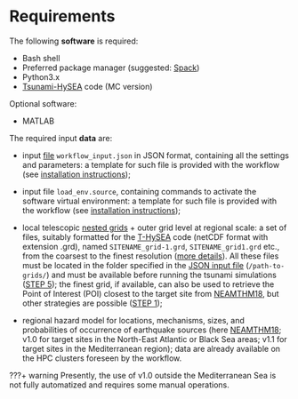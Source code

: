 # **Requirements**

The following **software** is required: 

* Bash shell
* Preferred package manager (suggested: <a href=../../spack/env_spack target="_blank"> Spack</a>)
* Python3.x
* <a href=../../background/Tsunami-HySEA target="_blank">Tsunami-HySEA</a> code (MC version)

Optional software:

* MATLAB

The required input **data** are:

* input <a href=../json_input target="_blank">file</a> `workflow_input.json` in JSON format, containing all the settings and parameters: a template for such file is provided with the workflow (see  <a href=../installation target="_blank">installation instructions</a>);

* input file `load_env.source`, containing commands to activate the software virtual environment: a template for such file is provided with the workflow (see  <a href=../installation target="_blank">installation instructions</a>); 

* local telescopic <a href=../../background/nested_grids target="_blank">nested grids</a> + outer grid level at regional scale: a set of files, suitably formatted for the <a href=../../background/Tsunami-HySEA target="_blank">T-HySEA</a> code (netCDF format with extension .grd), named `SITENAME_grid-1.grd`, `SITENAME_grid1.grd` etc., from the coarsest to the finest resolution (<a href=../grids target="_blank">more details</a>). All these files must be located in the folder specified in the <a href=../json_input target="_blank">JSON input file</a> (`/path-to-grids/`) and must be available before running the tsunami simulations (<a href=../../workflow_steps/step5 target="_blank">STEP 5</a>); the finest grid, if available, can also be used to retrieve the Point of Interest (POI) closest to the target site from <a href=../../background/neamthm18 target="_blank">NEAMTHM18</a>, but other strategies are possible (<a href=../../workflow_steps/step1 target="_blank">STEP 1</a>);

* regional hazard model for locations, mechanisms, sizes, and probabilities of occurrence of earthquake sources (here <a href=../../background/neamthm18 target="_blank">NEAMTHM18</a>; v1.0 for target sites in the North-East Atlantic or Black Sea areas; v1.1 for target sites in the Mediterranean region); data are already available on the HPC clusters foreseen by the workflow.

???+ warning
    Presently, the use of v1.0 outside the Mediterranean Sea is not fully automatized and requires some manual operations.